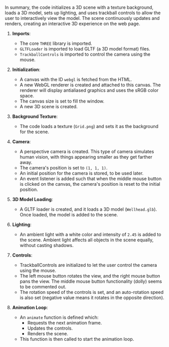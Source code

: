 In summary, the code initializes a 3D scene with a texture background, loads a 3D model, sets up lighting, and uses trackball controls to allow the user to interactively view the model. The scene continuously updates and renders, creating an interactive 3D experience on the web page.

1. **Imports**:
   - The core `THREE` library is imported.
   - `GLTFLoader` is imported to load GLTF (a 3D model format) files.
   - `TrackballControls` is imported to control the camera using the mouse.

2. **Initialization**:
   - A canvas with the ID `webgl` is fetched from the HTML.
   - A new WebGL renderer is created and attached to this canvas. The renderer will display antialiased graphics and uses the sRGB color space.
   - The canvas size is set to fill the window.
   - A new 3D scene is created.

3. **Background Texture**:
   - The code loads a texture (`Grid.png`) and sets it as the background for the scene.

4. **Camera**:
   - A perspective camera is created. This type of camera simulates human vision, with things appearing smaller as they get farther away.
   - The camera's position is set to `(1, 1, 1)`.
   - An initial position for the camera is stored, to be used later.
   - An event listener is added such that when the middle mouse button is clicked on the canvas, the camera's position is reset to the initial position.

5. **3D Model Loading**:
   - A GLTF loader is created, and it loads a 3D model (`Wellhead.glb`). Once loaded, the model is added to the scene.

6. **Lighting**:
   - An ambient light with a white color and intensity of `2.45` is added to the scene. Ambient light affects all objects in the scene equally, without casting shadows.

7. **Controls**:
   - TrackballControls are initialized to let the user control the camera using the mouse.
   - The left mouse button rotates the view, and the right mouse button pans the view. The middle mouse button functionality (dolly) seems to be commented out.
   - The rotation speed of the controls is set, and an auto-rotation speed is also set (negative value means it rotates in the opposite direction).

8. **Animation Loop**:
   - An `animate` function is defined which:
     - Requests the next animation frame.
     - Updates the controls.
     - Renders the scene.
   - This function is then called to start the animation loop.
